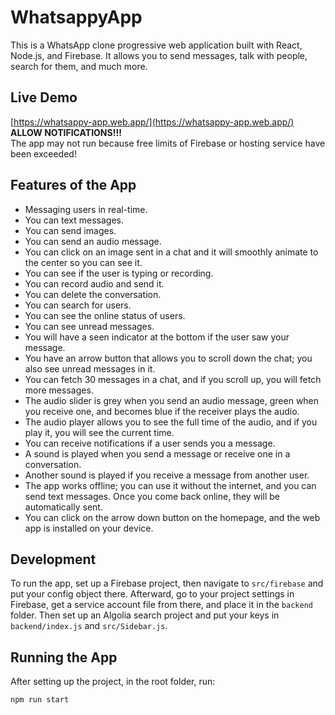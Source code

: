 # WhatsappyApp

This is a WhatsApp clone progressive web application built with React, Node.js, and Firebase. It allows you to send messages, talk with people, search for them, and much more.



## Live Demo



[https://whatsappy-app.web.app/](https://whatsappy-app.web.app/)  
**ALLOW NOTIFICATIONS!!!**  
The app may not run because free limits of Firebase or hosting service have been exceeded!

## Features of the App

- Messaging users in real-time.
- You can text messages.
- You can send images.
- You can send an audio message.
- You can click on an image sent in a chat and it will smoothly animate to the center so you can see it.
- You can see if the user is typing or recording.
- You can record audio and send it.
- You can delete the conversation.
- You can search for users.
- You can see the online status of users.
- You can see unread messages.
- You will have a seen indicator at the bottom if the user saw your message.
- You have an arrow button that allows you to scroll down the chat; you also see unread messages in it.
- You can fetch 30 messages in a chat, and if you scroll up, you will fetch more messages.
- The audio slider is grey when you send an audio message, green when you receive one, and becomes blue if the receiver plays the audio.
- The audio player allows you to see the full time of the audio, and if you play it, you will see the current time.
- You can receive notifications if a user sends you a message.
- A sound is played when you send a message or receive one in a conversation.
- Another sound is played if you receive a message from another user.
- The app works offline; you can use it without the internet, and you can send text messages. Once you come back online, they will be automatically sent.
- You can click on the arrow down button on the homepage, and the web app is installed on your device.

## Development

To run the app, set up a Firebase project, then navigate to `src/firebase` and put your config object there. Afterward, go to your project settings in Firebase, get a service account file from there, and place it in the `backend` folder. Then set up an Algolia search project and put your keys in `backend/index.js` and `src/Sidebar.js`.

## Running the App

After setting up the project, in the root folder, run:

```bash
npm run start
